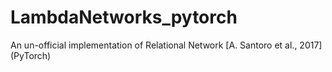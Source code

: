 # LambdaNetworks_pytorch
An un-official implementation of Relational Network [A. Santoro et al., 2017] (PyTorch)
